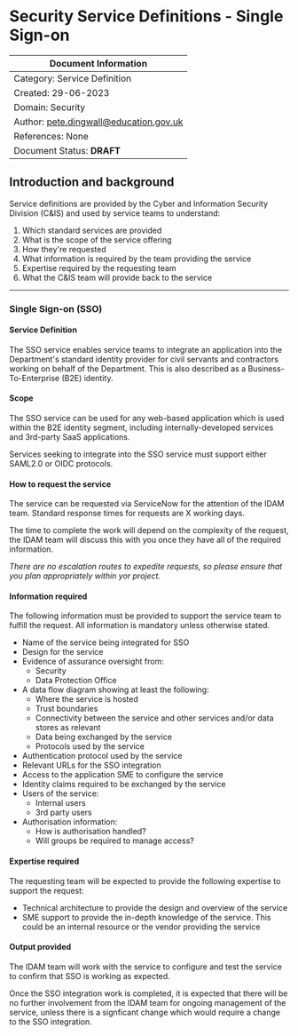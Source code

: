 # Security Service Definitions - Single Sign-on

| Document Information |
---|
| Category: Service Definition |
| Created: 29-06-2023 |
| Domain: Security |
| Author: <pete.dingwall@education.gov.uk> |
| References: None |
| Document Status: **DRAFT** |

## Introduction and background

Service definitions are provided by the Cyber and Information Security Division (C&IS) and used by service teams to understand:

1. Which standard services are provided
2. What is the scope of the service offering
3. How they're requested
4. What information is required by the team providing the service
5. Expertise required by the requesting team
6. What the C&IS team will provide back to the service

---

### Single Sign-on (SSO)

#### **Service Definition**

The SSO service enables service teams to integrate an application into the Department's standard identity provider for civil servants and contractors working on behalf of the Department. This is also described as a Business-To-Enterprise (B2E) identity.

#### **Scope**

The SSO service can be used for any web-based application which is used within the B2E identity segment, including internally-developed services and 3rd-party SaaS applications.

Services seeking to integrate into the SSO service must support either SAML2.0 or OIDC protocols.

#### **How to request the service**

The service can be requested via ServiceNow for the attention of the IDAM team. Standard response times for requests are X working days.

The time to complete the work will depend on the complexity of the request, the IDAM team will discuss this with you once they have all of the required information.

*There are no escalation routes to expedite requests, so please ensure that you plan appropriately within yor project.*

#### **Information required**

The following information must be provided to support the service team to fulfill the request. All information is mandatory unless otherwise stated.

- Name of the service being integrated for SSO
- Design for the service
- Evidence of assurance oversight from:
  - Security
  - Data Protection Office
- A data flow diagram showing at least the following:
  - Where the service is hosted
  - Trust boundaries
  - Connectivity between the service and other services and/or data stores as relevant
  - Data being exchanged by the service
  - Protocols used by the service
- Authentication protocol used by the service
- Relevant URLs for the SSO integration
- Access to the application SME to configure the service
- Identity claims required to be exchanged by the service
- Users of the service:
  - Internal users
  - 3rd party users
- Authorisation information:
  - How is authorisation handled?
  - Will groups be required to manage access?

#### **Expertise required**

The requesting team will be expected to provide the following expertise to support the request:

- Technical architecture to provide the design and overview of the service
- SME support to provide the in-depth knowledge of the service. This could be an internal resource or the vendor providing the service


#### **Output provided**

The IDAM team will work with the service to configure and test the service to confirm that SSO is working as expected.

Once the SSO integration work is completed, it is expected that there will be no further involvement from the IDAM team for ongoing management of the service, unless there is a signficant change which would require a change to the SSO integration.
